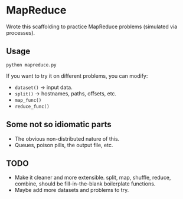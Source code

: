 # MapReduce

Wrote this scaffolding to practice MapReduce problems (simulated via processes).

## Usage

`python mapreduce.py`

If you want to try it on different problems, you can modify:

- `dataset()` -> input data.
- `split()` -> hostnames, paths, offsets, etc.
- `map_func()`
- `reduce_func()`

## Some not so idiomatic parts

- The obvious non-distributed nature of this.
- Queues, poison pills, the output file, etc.

## TODO

- Make it cleaner and more extensible. split, map, shuffle, reduce, combine, should be fill-in-the-blank boilerplate functions.
- Maybe add more datasets and problems to try.
